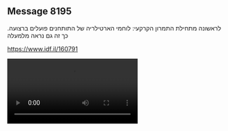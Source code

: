## Message 8195

לראשונה מתחילת התמרון הקרקעי:
לוחמי הארטילריה של התותחנים פועלים ברצועה. כך זה גם נראה מלמעלה

https://www.idf.il/160791

![Video](./8195/8195_media.mp4)
